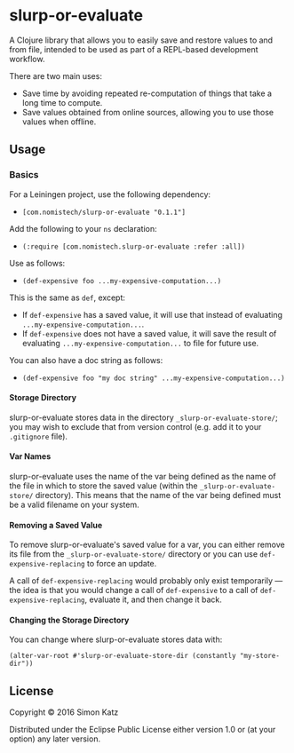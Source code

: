 # slurp-or-evaluate

A Clojure library that allows you to easily save and restore values
to and from file, intended to be used as part of a REPL-based
development workflow.

There are two main uses:
- Save time by avoiding repeated re-computation of things that take a long
time to compute.
- Save values obtained from online sources, allowing you to use those values
when offline.

## Usage

### Basics

For a Leiningen project, use the following dependency:
- `[com.nomistech/slurp-or-evaluate "0.1.1"]`

Add the following to your `ns` declaration:
- `(:require [com.nomistech.slurp-or-evaluate :refer :all])`

Use as follows:
- `(def-expensive foo ...my-expensive-computation...)`

This is the same as `def`, except:
- If `def-expensive` has a saved value, it will use that instead of evaluating
`...my-expensive-computation...`.
- If `def-expensive` does not have a saved value, it will save the result of
evaluating `...my-expensive-computation...` to file for future use.

You can also have a doc string as follows:

- `(def-expensive foo "my doc string" ...my-expensive-computation...)`

#### Storage Directory

slurp-or-evaluate stores data in the directory `_slurp-or-evaluate-store/`;
you may wish to exclude that from version control
(e.g. add it to your `.gitignore` file).

#### Var Names

slurp-or-evaluate uses the name of the var being defined as the name
of the file in which to store the saved value (within the
`_slurp-or-evaluate-store/` directory).
This means that the name of the var being defined must be a valid filename on
your system.

#### Removing a Saved Value

To remove slurp-or-evaluate's saved value for a var, you can either remove
its file from the `_slurp-or-evaluate-store/` directory or you can use
`def-expensive-replacing` to force an update.

A call of `def-expensive-replacing` would probably only exist temporarily
— the idea is that you would change a call of `def-expensive` to a call
of `def-expensive-replacing`, evaluate it, and then change it back.

#### Changing the Storage Directory

You can change where slurp-or-evaluate stores data with:
```
(alter-var-root #'slurp-or-evaluate-store-dir (constantly "my-store-dir"))
```

## License

Copyright © 2016 Simon Katz

Distributed under the Eclipse Public License either version 1.0 or (at
your option) any later version.
